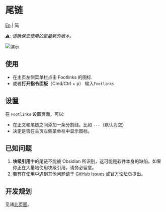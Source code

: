 # 尾链

[En](https://github.com/DahaWong/obsidian-footlinks/blob/main/README.md) | 简

*⚠️: 请确保您使用的是最新的版本。*

![演示](https://raw.githubusercontent.com/DahaWong/obsidian-footlinks/main/demo.png)

## 使用
- 在主页左侧菜单栏点击 Footlinks 的图标.
- 或者**打开指令面板**（Cmd/Ctrl + p） 输入`Footlinks`

## 设置
在 `Footlinks` 设置页面，可以:
- 在正文和尾链之间添加一条分割线，比如 `---`（默认为空）
- 决定是否在主页左侧菜单栏中显示图标。

## 已知问题
1. **块级引用**中的尾链不能被 Obsidian 所识别，这可能是软件本身的缺陷。如果你正在大量地使用块级引用，请务必留意。
2. 若有在使用中遇到其他问题请于 [GitHub Issues](https://github.com/DahaWong/obsidian-footlinks/issues) 或[官方论坛页](https://forum.obsidian.md/t/plugin-footlinks/9494)提出。

## 开发规划
见诸[此页面](https://github.com/DahaWong/obsidian-footlinks/projects/1)。
